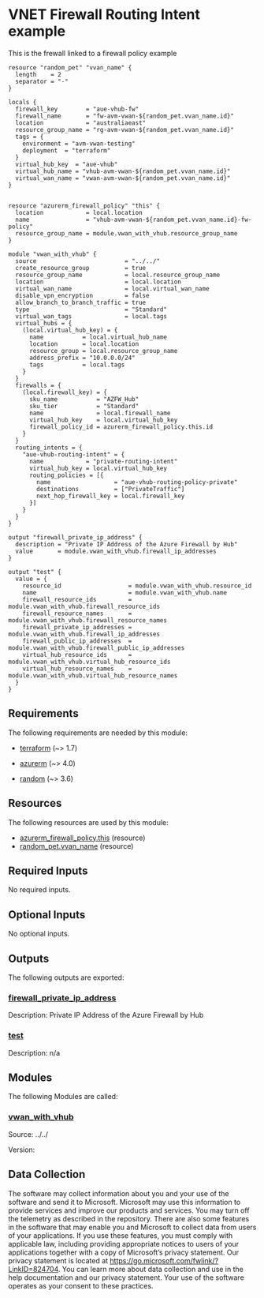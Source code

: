 <!-- BEGIN_TF_DOCS -->
# VNET Firewall Routing Intent example

This is the frewall linked to a firewall policy example

```hcl
resource "random_pet" "vvan_name" {
  length    = 2
  separator = "-"
}

locals {
  firewall_key        = "aue-vhub-fw"
  firewall_name       = "fw-avm-vwan-${random_pet.vvan_name.id}"
  location            = "australiaeast"
  resource_group_name = "rg-avm-vwan-${random_pet.vvan_name.id}"
  tags = {
    environment = "avm-vwan-testing"
    deployment  = "terraform"
  }
  virtual_hub_key  = "aue-vhub"
  virtual_hub_name = "vhub-avm-vwan-${random_pet.vvan_name.id}"
  virtual_wan_name = "vwan-avm-vwan-${random_pet.vvan_name.id}"
}


resource "azurerm_firewall_policy" "this" {
  location            = local.location
  name                = "vhub-avm-vwan-${random_pet.vvan_name.id}-fw-policy"
  resource_group_name = module.vwan_with_vhub.resource_group_name
}

module "vwan_with_vhub" {
  source                         = "../../"
  create_resource_group          = true
  resource_group_name            = local.resource_group_name
  location                       = local.location
  virtual_wan_name               = local.virtual_wan_name
  disable_vpn_encryption         = false
  allow_branch_to_branch_traffic = true
  type                           = "Standard"
  virtual_wan_tags               = local.tags
  virtual_hubs = {
    (local.virtual_hub_key) = {
      name           = local.virtual_hub_name
      location       = local.location
      resource_group = local.resource_group_name
      address_prefix = "10.0.0.0/24"
      tags           = local.tags
    }
  }
  firewalls = {
    (local.firewall_key) = {
      sku_name           = "AZFW_Hub"
      sku_tier           = "Standard"
      name               = local.firewall_name
      virtual_hub_key    = local.virtual_hub_key
      firewall_policy_id = azurerm_firewall_policy.this.id
    }
  }
  routing_intents = {
    "aue-vhub-routing-intent" = {
      name            = "private-routing-intent"
      virtual_hub_key = local.virtual_hub_key
      routing_policies = [{
        name                  = "aue-vhub-routing-policy-private"
        destinations          = ["PrivateTraffic"]
        next_hop_firewall_key = local.firewall_key
      }]
    }
  }
}

output "firewall_private_ip_address" {
  description = "Private IP Address of the Azure Firewall by Hub"
  value       = module.vwan_with_vhub.firewall_ip_addresses
}

output "test" {
  value = {
    resource_id                   = module.vwan_with_vhub.resource_id
    name                          = module.vwan_with_vhub.name
    firewall_resource_ids         = module.vwan_with_vhub.firewall_resource_ids
    firewall_resource_names       = module.vwan_with_vhub.firewall_resource_names
    firewall_private_ip_addresses = module.vwan_with_vhub.firewall_ip_addresses
    firewall_public_ip_addresses  = module.vwan_with_vhub.firewall_public_ip_addresses
    virtual_hub_resource_ids      = module.vwan_with_vhub.virtual_hub_resource_ids
    virtual_hub_resource_names    = module.vwan_with_vhub.virtual_hub_resource_names
  }
}
```

<!-- markdownlint-disable MD033 -->
## Requirements

The following requirements are needed by this module:

- <a name="requirement_terraform"></a> [terraform](#requirement\_terraform) (~> 1.7)

- <a name="requirement_azurerm"></a> [azurerm](#requirement\_azurerm) (~> 4.0)

- <a name="requirement_random"></a> [random](#requirement\_random) (~> 3.6)

## Resources

The following resources are used by this module:

- [azurerm_firewall_policy.this](https://registry.terraform.io/providers/hashicorp/azurerm/latest/docs/resources/firewall_policy) (resource)
- [random_pet.vvan_name](https://registry.terraform.io/providers/hashicorp/random/latest/docs/resources/pet) (resource)

<!-- markdownlint-disable MD013 -->
## Required Inputs

No required inputs.

## Optional Inputs

No optional inputs.

## Outputs

The following outputs are exported:

### <a name="output_firewall_private_ip_address"></a> [firewall\_private\_ip\_address](#output\_firewall\_private\_ip\_address)

Description: Private IP Address of the Azure Firewall by Hub

### <a name="output_test"></a> [test](#output\_test)

Description: n/a

## Modules

The following Modules are called:

### <a name="module_vwan_with_vhub"></a> [vwan\_with\_vhub](#module\_vwan\_with\_vhub)

Source: ../../

Version:

<!-- markdownlint-disable-next-line MD041 -->
## Data Collection

The software may collect information about you and your use of the software and send it to Microsoft. Microsoft may use this information to provide services and improve our products and services. You may turn off the telemetry as described in the repository. There are also some features in the software that may enable you and Microsoft to collect data from users of your applications. If you use these features, you must comply with applicable law, including providing appropriate notices to users of your applications together with a copy of Microsoft’s privacy statement. Our privacy statement is located at <https://go.microsoft.com/fwlink/?LinkID=824704>. You can learn more about data collection and use in the help documentation and our privacy statement. Your use of the software operates as your consent to these practices.
<!-- END_TF_DOCS -->